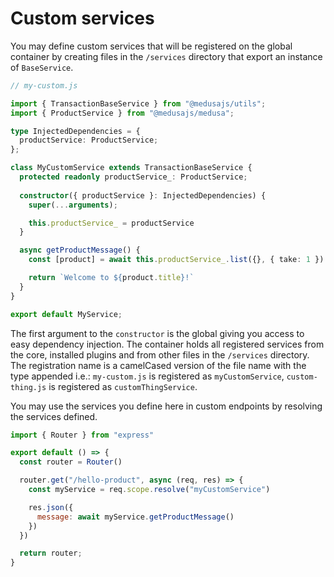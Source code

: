 # Custom services

You may define custom services that will be registered on the global container by creating files in the `/services` directory that export an instance of `BaseService`.

```ts
// my-custom.js

import { TransactionBaseService } from "@medusajs/utils";
import { ProductService } from "@medusajs/medusa";

type InjectedDependencies = {
  productService: ProductService;
};

class MyCustomService extends TransactionBaseService {
  protected readonly productService_: ProductService;
	
  constructor({ productService }: InjectedDependencies) {
    super(...arguments);

    this.productService_ = productService
  }

  async getProductMessage() {
    const [product] = await this.productService_.list({}, { take: 1 })

    return `Welcome to ${product.title}!`
  }
}

export default MyService;
```

The first argument to the `constructor` is the global giving you access to easy dependency injection. The container holds all registered services from the core, installed plugins and from other files in the `/services` directory. The registration name is a camelCased version of the file name with the type appended i.e.: `my-custom.js` is registered as `myCustomService`, `custom-thing.js` is registered as `customThingService`.

You may use the services you define here in custom endpoints by resolving the services defined.

```js
import { Router } from "express"

export default () => {
  const router = Router()

  router.get("/hello-product", async (req, res) => {
    const myService = req.scope.resolve("myCustomService")

    res.json({
      message: await myService.getProductMessage()
    })
  })

  return router;
}
```
